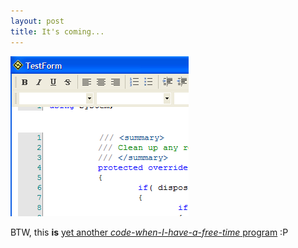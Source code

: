 ```yaml
---
layout: post
title: It's coming...
---
```

<p><img src="/assets/images/SyntaxHighlighting1.gif" width="285" height="256" alt="" border="0" /></p>
<p>BTW, this <b>is</b> <a href="http://blogjet.com/faq/#3">yet another <i>code-when-I-have-a-free-time</i> program</a> :P </p>